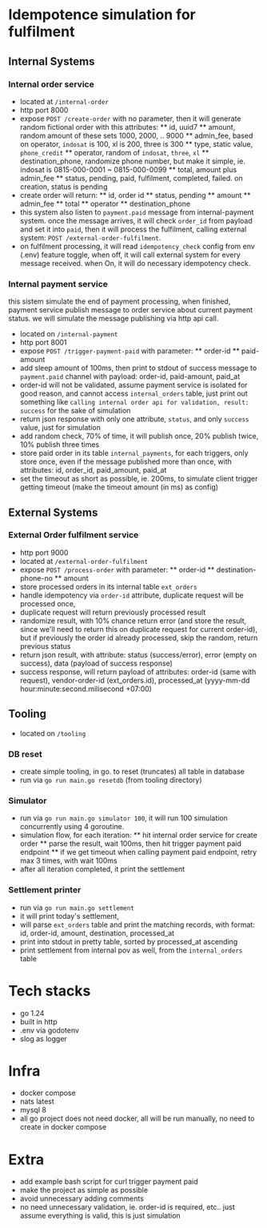# Idempotence simulation for fulfilment

## Internal Systems

### Internal order service
* located at `/internal-order`
* http port 8000
* expose `POST /create-order` with no parameter, then it will generate random fictional order with this attributes:
** id, uuid7
** amount, random amount of these sets 1000, 2000, .. 9000 
** admin_fee, based on operator, `indosat` is 100, xl is 200, three is 300
** type, static value, `phone_credit`
** operator, random of `indosat`, `three`, `xl`
** destination_phone, randomize phone number, but make it simple, ie. indosat is 0815-000-0001 ~  0815-000-0099
** total, amount plus admin_fee
** status, pending, paid, fulfilment, completed, failed. on creation, status is pending
* create order will return:
** id, order id
** status, pending
** amount
** admin_fee
** total
** operator
** destination_phone
* this system also listen to `payment.paid` message from internal-payment system. once the message arrives, it will check `order_id` from payload and set it into `paid`, then it will process the fulfilment, calling external system: `POST /external-order-fulfilment`.
* on fulfilment processing, it will read `idempotency_check` config from env (.env) feature toggle, when off, it will call external system for every message received. when On, it will do necessary idempotency check.

### Internal payment service 
this sistem simulate the end of payment processing, when finished, payment service publish message to order service about current payment status. we will simulate the message publishing via http api call.

* located on `/internal-payment`
* http port 8001
* expose `POST /trigger-payment-paid` with parameter:
** order-id
** paid-amount
* add sleep amount of 100ms, then print to stdout of success message to `payment.paid` channel with payload: order-id, paid-amount, paid_at
* order-id will not be validated, assume payment service is isolated for good reason, and cannot access `internal_orders` table, just print out something like `calling internal order api for validation, result: success` for the sake of simulation
* return json response with only one attribute, `status`, and only `success` value, just for simulation
* add random check, 70% of time, it will publish once, 20% publish twice, 10% publish three times
* store paid order in its table `internal_payments`, for each triggers, only store once, even if the message published more than once, with attributes: id, order_id, paid_amount, paid_at
* set the timeout as short as possible, ie. 200ms, to simulate client trigger getting timeout (make the timeout amount (in ms) as config)

## External Systems

### External Order fulfilment service
* http port 9000
* located at `/external-order-fulfilment`   
* expose `POST /process-order` with parameter:
** order-id
** destination-phone-no
** amount
* store processed orders in its internal table `ext_orders`
* handle idempotency via `order-id` attribute, duplicate request will be processed once, 
* duplicate request will return previously processed result
* randomize result, with 10% chance return error (and store the result, since we'll need to return this on duplicate request for current order-id), but if previously the order id already processed, skip the random, return previous status
* return json result, with attribute: status (success/error), error (empty on success), data (payload of success response)
* success response, will return payload of attributes: order-id (same with request), vendor-order-id (ext_orders.id), processed_at (yyyy-mm-dd hour:minute:second.milisecond +07:00)

## Tooling
* located on `/tooling`

### DB reset
* create simple tooling, in go. to reset (truncates) all table in database
* run via `go run main.go resetdb` (from tooling directory)

### Simulator
* run via `go run main.go simulator 100`, it will run 100 simulation concurrently using 4 goroutine.
* simulation flow, for each iteration:
** hit internal order service for create order
** parse the result, wait 100ms, then hit trigger payment paid endpoint
** if we get timeout when calling payment paid endpoint, retry max 3 times, with wait 100ms
* after all iteration completed, it print the settlement

### Settlement printer
* run via `go run main.go settlement` 
* it will print today's settlement,
* will parse `ext_orders` table and print the matching records, with format: id, order-id, amount, destination, processed_at
* print into stdout in pretty table, sorted by processed_at ascending
* print settlement from internal pov as well, from the `internal_orders` table

# Tech stacks
* go 1.24
* built in http 
* .env via godotenv
* slog as logger

# Infra
* docker compose 
* nats latest
* mysql 8 
* all go project does not need docker, all will be run manually, no need to create in docker compose

# Extra
* add example bash script for curl trigger payment paid
* make the project as simple as possible
* avoid unnecessary adding comments
* no need unnecessary validation, ie. order-id is required, etc.. just assume everything is valid, this is just simulation